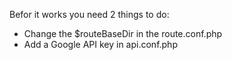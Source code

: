Befor it works you need 2 things to do:
- Change the $routeBaseDir in the route.conf.php
- Add a Google API key in api.conf.php
